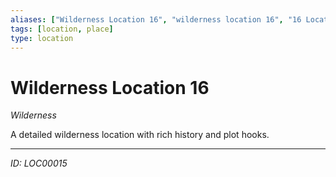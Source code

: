 ```yaml
---
aliases: ["Wilderness Location 16", "wilderness location 16", "16 Location Wilderness"]
tags: [location, place]
type: location
---
```


# Wilderness Location 16

*Wilderness*

A detailed wilderness location with rich history and plot hooks.

---
*ID: LOC00015*